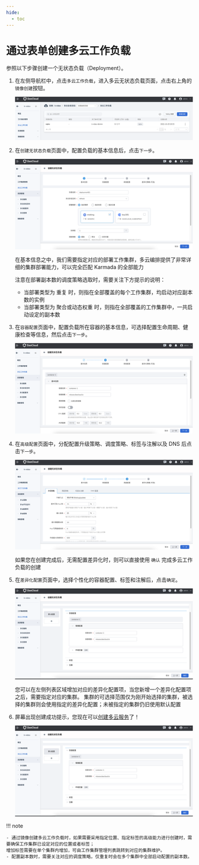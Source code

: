 ```yaml
---
hide:
  - toc
---
```


# 通过表单创建多云工作负载

参照以下步骤创建一个无状态负载（Deployment）。

1. 在左侧导航栏中，点击`多云工作负载`，进入多云无状态负载页面，点击右上角的`镜像创建`按钮。

    ![image](../images/deployment01.png)

2. 在`创建无状态负载`页面中，配置负载的基本信息后，点击`下一步`。

    ![image](../images/deployment02.png)

    在基本信息之中，我们需要指定对应的部署工作集群，多云编排提供了非常详细的集群部署能力，可以完全匹配 Karmada 的全部能力

    注意在部署副本数的调度策略选取时，需要关注下方提示的说明：

    - 当部署类型为 重复 时，则指在全部覆盖的每个工作集群，均启动对应副本数的实例
    - 当部署类型为 聚合或动态权重 时，则指在全部覆盖的工作集群中，一共启动设定的副本数

3. 在`容器配置`页面中，配置负载所在容器的基本信息，可选择配置生命周期、健康检查等信息，然后点击`下一步`。

    ![image](../images/deployment03.png)

4. 在`高级配置`页面中，分配配置升级策略、调度策略、标签与注解以及 DNS 后点击`下一步`。

    ![image](../images/deployment06.png)

    如果您在创建完成后，无需配置差异化时，则可以直接使用 `确认` 完成多云工作负载的创建

5. 在`差异化配置`页面中，选择个性化的容器配置、标签和注解后，点击`确定`。

    ![image](../images/deployment07.png)

    您可以在左侧列表区域增加对应的差异化配置项，当您新增一个差异化配置项之后，需要指定对应的集群。
    集群的可选择范围仅为刚开始选择的集群，被选择的集群则会使用指定的差异化配置；未被指定的集群仍旧使用默认配置

6. 屏幕出现创建成功提示，您现在可以[创建多云服务](../06resource/service.md)了！

    ![image](../images/deployment07.png)

!!! note

    - 通过镜像创建多云工作负载时，如果需要采用指定位置、指定标签的高级能力进行创建时，需要确保工作集群已设定对应的位置或者标签；
    增加标签需要在单个集群内增加，可由工作集群管理列表跳转到对应的集群维护。
    - 配置副本数时，需要关注对应的调度策略，仅重复时会在多个集群中全部启动配置的副本数。
